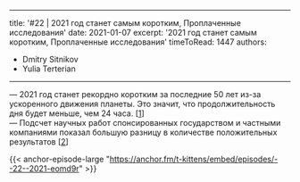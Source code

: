 
---
title: '#22 | 2021 год станет самым коротким, Проплаченные исследования'
date: 2021-01-07
excerpt: '2021 год станет самым коротким, Проплаченные исследования'
timeToRead: 1447
authors:
  - Dmitry Sitnikov
  - Yulia Terterian
---

— 2021 год станет рекордно коротким за последние 50 лет из-за ускоренного движения планеты. Это значит, что продолжительность дня будет меньше, чем 24 часа. [[1](https://csn-tv.ru/posts/id15779-za-poslednie-50-let-2021-god-stanet-samym-korotkim-iz-za-uskorennogo-vrasheniya-zemli)]<br/>
— Подсчет научных работ спонсированных государством и частными компаниями показал большую разницу в количестве положительных результатов [[2](https://www.scientificamerican.com/article/food-industry-backed-research-gives-results-funders-want-new-analysis-shows/)]

{{< anchor-episode-large "https://anchor.fm/t-kittens/embed/episodes/--22--2021-eomd9r" >}}
